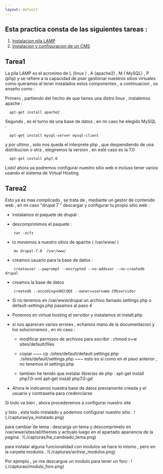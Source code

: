 ```yaml
---
layout: default
---
```


## Esta practica consta de las siguientes tareas :

1. [Instalacion pila LAMP](##tarea1) 
2. [Instalacion y configuracion de un CMS](##tarea2) 



## Tarea1 
 
La pila LAMP es el acronimo de L (linux ) , A (apache2) , M ( MySQL) , P (php) y se refiere a la capacidad de poer gestionar nuestros sitios virtuales como queramos al tener instalados estos componentes , a continuacion , os enseño como :

Primero , partiendo del hecho de que tienes una distro linux , instalemos apache : 
~~~
  apt-get install apache2
~~~

Segundo , es el turno de una base de datos , en mi caso he elegido MySQL :
~~~
  apt-get install mysql-server mysql-client 
~~~


y por ultimo , solo nos queda el interprete php , que despendiendo de una distribucion o otra , elegiremos la version , en este caso es la 7.0 
~~~
  apt-get install php7.0 
~~~

Listo! ahora ya podremos configurar nuestro sitio web e incluso tener varios usando el sistema de Virtual Hosting


## Tarea2 

Esto ya es mas complicado , se trata de , mediante un gestor de contenido web , en mi caso "drupal 7 " descargar y configurar tu propio sitio web :
 
 
- instalamos el paquete de drupal : 

- descomprimimos el paquete : 
~~~
	tar -xcfz 
~~~
 - lo movemos a nuestro sitios de apache ( /var/www/ )
~~~
	mv drupal-7.0  /var/www/
~~~

 - creamos usuario para la base de datos :
~~~	
	createuser --pwprompt --encrypted --no-adduser --no-createdb drupal 
~~~
 - creamos la base de datos 
~~~
	createdb --encoding=UNICODE --owner=username CMSservidor
~~~
 - Si no tenemos en /var/www/drupal un archivo llamado settings.php o default-settings.php pasamos al paso 4 

- Ponemos en virtual hosting el servidor y instalamos el install.php 

 - si nos aparecen varios errores , echamos mano de la documentacion y los solucionamos , en mi caso :
	- modificar permisos de archivos para escribir :  chmod o+w sites/default/files  
	
	- copiar ~~~ cp ./sites/default/default.settings.php    
		./sites/default/settings.php ~~~ 
	esto es si como en el paso     anterior , no tenemos el settings.php 




	- tambien he tenido que instalar librerias de php : 	apt-get install  php7.0-xml
  								  apt-get install  php7.0-gd


 - Ahora le  indicamos nuestra base de datos previamente creada y el usuario y contraseña para credenciarse  


Si todo va bien , ahora procederemos a configurar nuestro site 


y listo , esta todo instalado y podemos configurar nuestro sitio .
!(./capturas/ya_instalado.png)

para cambiar de tema 	:
 descarga un tema y descomprimelo  en  /var/wwe/sites/all/themes  y activalo luego en el apartado apariencia de la pagina .
!(./capturas/he_cambiado_tema.png)

para instalar alguna funcionalidad con modulos se hace lo mismo , pero en la carpeta modulos .
!(./capturas/activar_modulos.png)

Por ejemplo , yo me descargue un modulo para tener un foro : 
 !(./capturas/modulo_foro.png)


